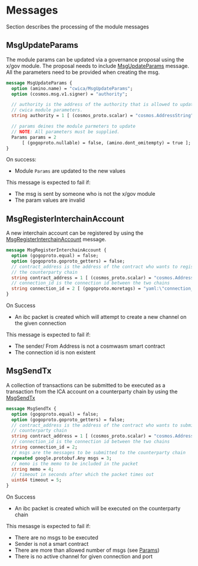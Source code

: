 # Messages

Section describes the processing of the module messages

## MsgUpdateParams

The module params can be updated via a governance proposal using the x/gov module. The proposal needs to include [MsgUpdateParams](../../../proto/archway/cwica/v1/tx.proto#L70) message. All the parameters need to be provided when creating the msg.

```protobuf
message MsgUpdateParams {
  option (amino.name) = "cwica/MsgUpdateParams";
  option (cosmos.msg.v1.signer) = "authority";

  // authority is the address of the authority that is allowed to update the
  // cwica module parameters.
  string authority = 1 [ (cosmos_proto.scalar) = "cosmos.AddressString" ];

  // params deines the module parmeters to update
  // NOTE: All parameters must be supplied.
  Params params = 2
      [ (gogoproto.nullable) = false, (amino.dont_omitempty) = true ];
}
```

On success: 
* Module `Params` are updated to the new values

This message is expected to fail if:
* The msg is sent by someone who is not the x/gov module
* The param values are invalid

## MsgRegisterInterchainAccount

A new interchain account can be registered by using the [MsgRegisterInterchainAccount](../../../proto/archway/cwica/v1/tx.proto#L29) message.

```proto
message MsgRegisterInterchainAccount {
  option (gogoproto.equal) = false;
  option (gogoproto.goproto_getters) = false;
  // contract_address is the address of the contract who wants to register an ica account on
  // the counterparty chain
  string contract_address = 1 [ (cosmos_proto.scalar) = "cosmos.AddressString" ];
  // connection_id is the connection id between the two chains
  string connection_id = 2 [ (gogoproto.moretags) = "yaml:\"connection_id\"" ];
}
```

On Success
* An ibc packet is created which will attempt to create a new channel on the given connection

This message is expected to fail if:
* The sender/ From Address is not a cosmwasm smart contract
* The connection id is non existent

## MsgSendTx

A collection of transactions can be submitted to be executed as a transaction from the ICA account on a counterparty chain by using the [MsgSendTx](../../../proto/archway/cwica/v1/tx.proto#L43)

```proto
message MsgSendTx {
  option (gogoproto.equal) = false;
  option (gogoproto.goproto_getters) = false;
  // contract_address is the address of the contract who wants to submit a transaction to the
  // counterparty chain
  string contract_address = 1 [ (cosmos_proto.scalar) = "cosmos.AddressString" ];
  // connection_id is the connection id between the two chains
  string connection_id = 2;
  // msgs are the messages to be submitted to the counterparty chain
  repeated google.protobuf.Any msgs = 3;
  // memo is the memo to be included in the packet
  string memo = 4;
  // timeout in seconds after which the packet times out
  uint64 timeout = 5;
}
```

On Success
* An ibc packet is created which will be executed on the counterparty chain

This mesasge is expected to fail if:
* There are no msgs to be executed
* Sender is not a smart contract
* There are more than allowed number of msgs (see [Params](../../../proto/archway/cwica/v1/params.proto))
* There is no active channel for given connection and port 